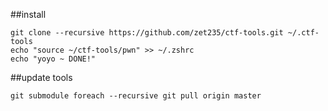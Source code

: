 ##install
```
git clone --recursive https://github.com/zet235/ctf-tools.git ~/.ctf-tools
echo "source ~/ctf-tools/pwn" >> ~/.zshrc
echo "yoyo ~ DONE!"
```

##update tools
```
git submodule foreach --recursive git pull origin master
```




